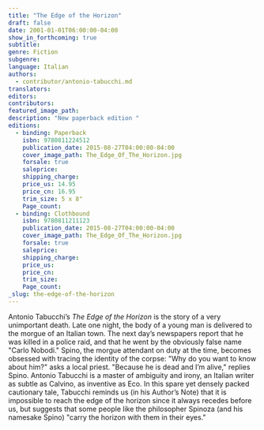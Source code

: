 ```yaml
---
title: "The Edge of the Horizon"
draft: false
date: 2001-01-01T06:00:00-04:00
show_in_forthcoming: true
subtitle:
genre: Fiction
subgenre:
language: Italian
authors:
  - contributor/antonio-tabucchi.md
translators:
editors:
contributors:
featured_image_path:
description: "New paperback edition "
editions:
  - binding: Paperback
    isbn: 9780811224512
    publication_date: 2015-08-27T04:00:00-04:00
    cover_image_path: The_Edge_Of_The_Horizon.jpg
    forsale: true
    saleprice:
    shipping_charge:
    price_us: 14.95
    price_cn: 16.95
    trim_size: 5 x 8"
    Page_count:
  - binding: Clothbound
    isbn: 9780811211123
    publication_date: 2015-08-27T04:00:00-04:00
    cover_image_path: The_Edge_Of_The_Horizon.jpg
    forsale: true
    saleprice:
    shipping_charge:
    price_us:
    price_cn:
    trim_size:
    Page_count:
_slug: the-edge-of-the-horizon
---
```


Antonio Tabucchi’s _The Edge of the Horizon_ is the story of a very unimportant death. Late one night, the body of a young man is delivered to the morgue of an Italian town. The next day’s newspapers report that he was killed in a police raid, and that he went by the obviously false name "Carlo Nobodi." Spino, the morgue attendant on duty at the time, becomes obsessed with tracing the identity of the corpse: "Why do you want to know about him?" asks a local priest. "Because he is dead and I’m alive," replies Spino. Antonio Tabucchi is a master of ambiguity and irony, an Italian writer as subtle as Calvino, as inventive as Eco. In this spare yet densely packed cautionary tale, Tabucchi reminds us (in his Author’s Note) that it is impossible to reach the edge of the horizon since it always recedes before us, but suggests that some people like the philosopher Spinoza (and his namesake Spino) "carry the horizon with them in their eyes."

